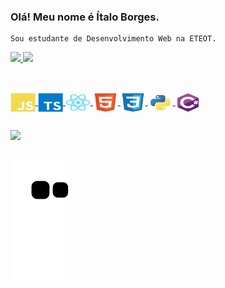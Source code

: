 ### Olá! Meu nome é Ítalo Borges.
    Sou estudante de Desenvolvimento Web na ETEOT.
<div>
  <a href="https://github.com/BorgesDevWeb">
  <img height="160em" src="https://github-readme-stats.vercel.app/api?username=BorgesDevWeb&show_icons=true&theme=darck&include_all_commits=true&count_private=true"/>
  <img height="160em" src="https://github-readme-stats.vercel.app/api/top-langs/?username=BorgesDevWeb&layout=compact&langs_count=7&theme=darck"/>
</div>

##

<div style="display: inline_block"><br>
  <img align="center" alt="Rafa-Js" height="30" width="40" src="https://raw.githubusercontent.com/devicons/devicon/master/icons/javascript/javascript-plain.svg">
  <img align="center" alt="Rafa-Ts" height="30" width="40" src="https://raw.githubusercontent.com/devicons/devicon/master/icons/typescript/typescript-plain.svg">
  <img align="center" alt="Rafa-React" height="30" width="40" src="https://raw.githubusercontent.com/devicons/devicon/master/icons/react/react-original.svg">
  <img align="center" alt="Rafa-HTML" height="30" width="40" src="https://raw.githubusercontent.com/devicons/devicon/master/icons/html5/html5-original.svg">
  <img align="center" alt="Rafa-CSS" height="30" width="40" src="https://raw.githubusercontent.com/devicons/devicon/master/icons/css3/css3-original.svg">
  <img align="center" alt="Rafa-Python" height="30" width="40" src="https://raw.githubusercontent.com/devicons/devicon/master/icons/python/python-original.svg">
  <img align="center" alt="Rafa-Csharp" height="30" width="40" src="https://raw.githubusercontent.com/devicons/devicon/master/icons/csharp/csharp-original.svg">
</div>

##

<div>
<a href="https://www.linkedin.com/in/italo-santos-borges-443658175/" target="_blank"><img src="https://img.shields.io/badge/-LinkedIn-%230077B5?style=for-the-badge&logo=linkedin&logoColor=white" target="_blank"></a> 
 </div>
 
 ##
 
 ![Snake animation](https://github.com/rafaballerini/rafaballerini/blob/output/github-contribution-grid-snake.svg)
